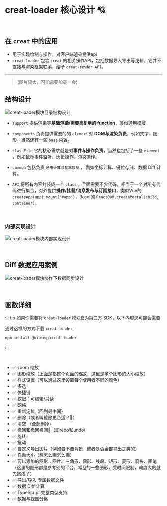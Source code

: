 # creat-loader 核心设计 💘

<br />

## 在 `creat` 中的应用

- 用于实现绘制与操作，对客户端渲染提供api
- `creat-loader` 包含 `creat` 的相关操作API，包括数据导入导出等逻辑，它并不直接与渲染框架联系，给予 `creat-render API`。

---

> (图片较大，可能需要加载一会)

## 结构设计


![creat-loader模块目录结构设计](https://user-images.githubusercontent.com/73827386/198849631-9878c832-5040-4f30-86cd-04dcb7d62a8a.jpg)

- `support` 提供渲染等**基础渲染/需要高复用的 function**，类似通用模版。

- `components` 负责提供需要的的 `element` 对 **DOM与渲染负责**，例如文字、图形，当然还有一些 `base` 内容。

- `classFile` 它的核心需求就是对**事件与操作负责**，当然也包括了一些 `element` ，例如鼠标事件监听、历史操作、渲染操作。

- `common` 包括负责 `通用计算与基本数据` ， 例如坐标计算、键位存储、数据 Diff 计算。

- `API` 将所有内容封装成一个 `class` ，里面需要不少代码，相当于一个对所有代码进行集合，对外提供**操作/挂载/消息发布与订阅接口**，类似Vue的 `createApp(app).mount('#app')`，React的 `ReactDOM.createPortal(child, container)`。

<br />

### 内部实现设计

![creat-loader模块内部实现设计](https://user-images.githubusercontent.com/73827386/198849921-cc0bf94f-b4ec-4890-b1a2-fa7e4770f166.jpg)



<br />

## Diff 数据应用案例

![creat-loader模块协作下数据同步设计](https://user-images.githubusercontent.com/73827386/199678161-59a6f2d4-d39d-431e-97bf-62e3e45e84b4.jpg)


<br />

## 函数详细

::: tip
如果你需要将 `creat-loader` 模块做为第三方 SDK，以下内容您可能会需要

通过这样的方式下载 `creat-loader`
```bash
npm install @uiuing/creat-loader
```
:::

<br />

- ✅ zoom 缩放
- ✅ 图形缩放（上面是指这个页面的缩放，这里是单个图形的大小缩放）
- ✅ 样式设置（可以通过这里设置每个使用者不同的颜色）
- ✅ 多选
- ✅ 快捷键
- ✅ 权限：可编辑/只读
- ✅ 网格
- ✅ 重新定位（回到最中间）
- ✅ 删除（或者叫擦除更合适？🤔）
- ✅ 清空 （全部删掉）
- ✅ 撤回和撤回撤回🤣（即redo和undo）
- ✅ 旋转
- ✅ 拖动
- ✅ 自定义导出图片（例如要不要背景，或者是否全部导出之类的）
- ✅ 自动大小（想怎么画怎么画）
- ✅ 可以添加的图形：图片、三角形、圆形、线段、矩形、菱形、箭头、画笔（这里的图形都是参考别的平台，常见的一些图形，受时间限制，难度大的就先搁浅了）
- ✅ 导出/导入 专属数据文件
- ✅ 数据 Diff 计算
- ✅ TypeScript 完整类型支持
- ✅ 数据与视图分离

<br />
